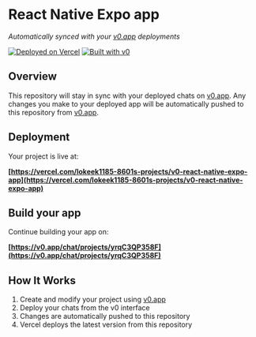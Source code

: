 # React Native Expo app

*Automatically synced with your [v0.app](https://v0.app) deployments*

[![Deployed on Vercel](https://img.shields.io/badge/Deployed%20on-Vercel-black?style=for-the-badge&logo=vercel)](https://vercel.com/lokeek1185-8601s-projects/v0-react-native-expo-app)
[![Built with v0](https://img.shields.io/badge/Built%20with-v0.app-black?style=for-the-badge)](https://v0.app/chat/projects/yrqC3QP358F)

## Overview

This repository will stay in sync with your deployed chats on [v0.app](https://v0.app).
Any changes you make to your deployed app will be automatically pushed to this repository from [v0.app](https://v0.app).

## Deployment

Your project is live at:

**[https://vercel.com/lokeek1185-8601s-projects/v0-react-native-expo-app](https://vercel.com/lokeek1185-8601s-projects/v0-react-native-expo-app)**

## Build your app

Continue building your app on:

**[https://v0.app/chat/projects/yrqC3QP358F](https://v0.app/chat/projects/yrqC3QP358F)**

## How It Works

1. Create and modify your project using [v0.app](https://v0.app)
2. Deploy your chats from the v0 interface
3. Changes are automatically pushed to this repository
4. Vercel deploys the latest version from this repository